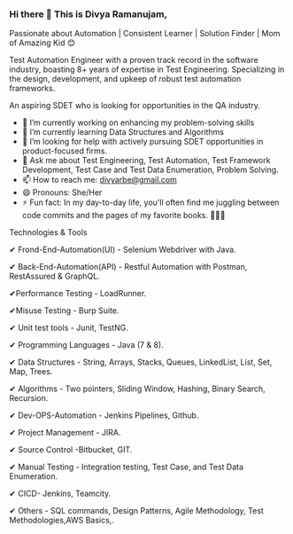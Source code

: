 ### Hi there 👋 This is Divya Ramanujam,


Passionate about Automation | Consistent Learner | Solution Finder | Mom of Amazing Kid 😊

Test Automation Engineer with a proven track record in the software industry, boasting 8+ years of expertise in Test Engineering. Specializing in the design, development, and upkeep of robust test automation frameworks.

An aspiring SDET who is looking for opportunities in the QA industry.

- 🔭 I’m currently working on enhancing my problem-solving skills
- 🌱 I’m currently learning Data Structures and Algorithms
- 🤔 I’m looking for help with actively pursuing SDET opportunities in product-focused firms.
- 💬 Ask me about Test Engineering, Test Automation, Test Framework Development, Test Case and Test Data Enumeration, Problem Solving.
- 📫 How to reach me: divyarbe@gmail.com
- 😄 Pronouns: She/Her
- ⚡ Fun fact:  In my day-to-day life, you'll often find me juggling between code commits and the pages of my favorite books. 📖👩‍💻

Technologies & Tools

✔ Frond-End-Automation(UI) - Selenium Webdriver with Java.

✔ Back-End-Automation(API) - Restful Automation with Postman, RestAssured & GraphQL.

✔Performance Testing - LoadRunner.

✔Misuse Testing - Burp Suite.

✔ Unit test tools - Junit, TestNG.

✔ Programming Languages - Java (7 & 8).

✔ Data Structures - String, Arrays, Stacks, Queues, LinkedList, List, Set, Map, Trees.

✔ Algorithms - Two pointers, Sliding Window, Hashing, Binary Search, Recursion.

✔ Dev-OPS-Automation - Jenkins Pipelines, Github.

✔ Project Management - JIRA.

✔ Source Control -Bitbucket, GIT.

✔ Manual Testing - Integration testing, Test Case, and Test Data Enumeration.

✔ CICD- Jenkins, Teamcity.

✔ Others - SQL commands, Design Patterns, Agile Methodology, Test Methodologies,AWS Basics,.


